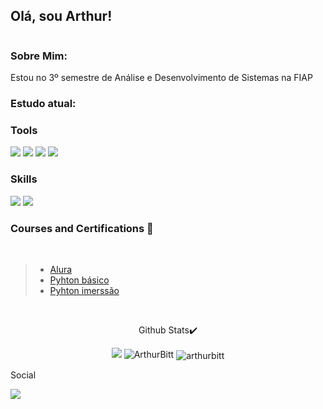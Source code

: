 ## Olá, sou Arthur!

<img href = ""></img>

### Sobre Mim:

 <p>Estou no 3º semestre de Análise e Desenvolvimento de Sistemas na FIAP </p>

### Estudo atual: 

 
 
### Tools
 <div style="display: inline-block;">
  <img src="https://img.shields.io/badge/Github-191970?style=for-the-badge&logo=Github&logoColor=white"/>
 <img src="https://img.shields.io/badge/Trello-191970?style=for-the-badge&logo=Trello&logoColor=white"/>
  <img src="https://img.shields.io/badge/Pycharm-191970?style=for-the-badge&logo=Pycharm&logoColor=white"/>
  <img src="https://img.shields.io/badge/Git-191970?style=for-the-badge&logo=git&logoColor=white">
  </div>
 
 ### Skills
  <div style="display: inline-block;">
 
  <img src="https://img.shields.io/badge/Python-191970?style=for-the-badge&logo=python&logoColor=darkblue"/>
  <img src="https://img.shields.io/badge/Flask-191970?style=for-the-badge&logo=Flask&logoColor=white"/>

  
</div>
<br>

### Courses and Certifications 📜 
  <br>
   
  > - [Alura](https://cursos.alura.com.br/user/arthur-bittencourt1997)
  > - [Pyhton básico](https://on.fiap.com.br/pluginfile.php/1/local_nanocourses/certificado_nanocourse/77762/c5dbccfffce0490a4e97c2c2e8a62e07/certificado.png)
  > - [Pyhton imerssão](https://www2.fiap.com.br/inscricaoworkshopdobem/ImagemCertificado/5323EA15-20D2-42B3-A077-8B7036E6BFDD)

</div>

<br>
  
<p align = 'center'>Github Stats✔️</p>
<div style= 'display: inline block' align="center" >
<img src="https://github-readme-stats-sigma-five.vercel.app/api/top-langs/?username=ArthurBitt&langs_count=8&count_private=false&&theme=react&hide_border=true&bg_color=0D1117" /> 
<img src="https://github-readme-streak-stats.herokuapp.com/?user=ArthurBitt&show_icons=true&theme=react&hide_border=true&border_radius=30&_border=true&bg_color=0D1117&card_width=40" alt="ArthurBitt" />
<img align="center" src="https://github-readme-stats-sigma-five.vercel.app/api?username=Arthurbitt&show_icons=true&theme=react&hide_border=true&border_radius=30&_border=true&bg_color=0D1117&card_width=40" alt="arthurbitt" />

</div>

Social </p>

<a astyle="display: block;" href = "https://www.linkedin.com/in/arthur-bittencourt-34b12922a"> <img src="https://img.shields.io/badge/Linkedin-191970?style=for-the-badge&logo=Linkedin&logoColor=white"></a> 




 



